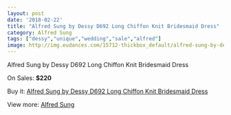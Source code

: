 ```yaml
---
layout: post
date: '2018-02-22'
title: "Alfred Sung by Dessy D692 Long Chiffon Knit Bridesmaid Dress"
category: Alfred Sung
tags: ["dessy","unique","wedding","sale","alfred"]
image: http://img.eudances.com/15712-thickbox_default/alfred-sung-by-dessy-d692-long-chiffon-knit-bridesmaid-dress.jpg
---
```

Alfred Sung by Dessy D692 Long Chiffon Knit Bridesmaid Dress

On Sales: **$220**
<a href="https://www.eudances.com/en/alfred-sung/4638-alfred-sung-by-dessy-d692-long-chiffon-knit-bridesmaid-dress.html"><amp-img layout="responsive" width="600" height="600" src="//img.eudances.com/15712-thickbox_default/alfred-sung-by-dessy-d692-long-chiffon-knit-bridesmaid-dress.jpg" alt="Alfred Sung by Dessy D692 Long Chiffon Knit Bridesmaid Dress 0" /></a>
<a href="https://www.eudances.com/en/alfred-sung/4638-alfred-sung-by-dessy-d692-long-chiffon-knit-bridesmaid-dress.html"><amp-img layout="responsive" width="600" height="600" src="//img.eudances.com/15715-thickbox_default/alfred-sung-by-dessy-d692-long-chiffon-knit-bridesmaid-dress.jpg" alt="Alfred Sung by Dessy D692 Long Chiffon Knit Bridesmaid Dress 1" /></a>
<a href="https://www.eudances.com/en/alfred-sung/4638-alfred-sung-by-dessy-d692-long-chiffon-knit-bridesmaid-dress.html"><amp-img layout="responsive" width="600" height="600" src="//img.eudances.com/15714-thickbox_default/alfred-sung-by-dessy-d692-long-chiffon-knit-bridesmaid-dress.jpg" alt="Alfred Sung by Dessy D692 Long Chiffon Knit Bridesmaid Dress 2" /></a>
<a href="https://www.eudances.com/en/alfred-sung/4638-alfred-sung-by-dessy-d692-long-chiffon-knit-bridesmaid-dress.html"><amp-img layout="responsive" width="600" height="600" src="//img.eudances.com/15713-thickbox_default/alfred-sung-by-dessy-d692-long-chiffon-knit-bridesmaid-dress.jpg" alt="Alfred Sung by Dessy D692 Long Chiffon Knit Bridesmaid Dress 3" /></a>

Buy it: [Alfred Sung by Dessy D692 Long Chiffon Knit Bridesmaid Dress](https://www.eudances.com/en/alfred-sung/4638-alfred-sung-by-dessy-d692-long-chiffon-knit-bridesmaid-dress.html "Alfred Sung by Dessy D692 Long Chiffon Knit Bridesmaid Dress")

View more: [Alfred Sung](https://www.eudances.com/en/52-alfred-sung "Alfred Sung")